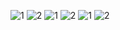 ![1](https://user-images.githubusercontent.com/6024941/118181708-4de2ca00-b3f5-11eb-84b8-ac5520471689.png)
![2](https://user-images.githubusercontent.com/6024941/118181724-56d39b80-b3f5-11eb-8e95-8d18c84e41a7.png)
![1](https://user-images.githubusercontent.com/6024941/118181708-4de2ca00-b3f5-11eb-84b8-ac5520471689.png)
![2](https://user-images.githubusercontent.com/6024941/118181724-56d39b80-b3f5-11eb-8e95-8d18c84e41a7.png)
![1](https://user-images.githubusercontent.com/6024941/118181708-4de2ca00-b3f5-11eb-84b8-ac5520471689.png)
![2](https://user-images.githubusercontent.com/6024941/118181724-56d39b80-b3f5-11eb-8e95-8d18c84e41a7.png)

<!--<table
  style="margin-left:auto; margin-right:auto; width:100%; background:black; color:white; font-family: Verdana, Geneva, Tahoma, sans-serif; line-height: 1.6; font-size: 13px;">
    <tr>
      <td>
        <br/>
        <img src="https://i.ibb.co/423rd3F/3.png" alt="3" border="0">
        <hr />
        <p><b>DNA Chain</b><br/>Deciphering the DNA Chain</p>
      </td>
      <td>
        <br/>
        <img src="https://i.ibb.co/QHPNX1K/4.png" alt="4" border="0">
        <hr />
        <p><b>Traffic</b><br/>Minimizing traffic using search</p>
      </td>
      <td>
        <br/>
        <img src="https://i.ibb.co/PxGsjK0/1.png" alt="1" border="0">
        <hr />
        <p><b>Page Rank</b><br/>Climbing page rank using search</p>
      </td>
    </tr>
    <tr">
    <td>
      <br/>
      <img src="https://i.ibb.co/Fnd6867/6.png" alt="6" border="0">
      <hr />
      <p><b>Min Max Algorithm</b><br/>Solving tictactoe using minmax</p>
    </td>
    <td>
      <br/>
      <img src="https://i.ibb.co/YtpJGdY/2.png" alt="2" border="0">
      <hr />
      <p><b>Breadth First Search</b><br/>Six degrees of separation</p>
    </td>
    <td>
      <br/>
      <img src="https://i.ibb.co/tsCkTWV/5.png" alt="5" border="0">
      <hr />
      <p><b>Knights of Logic</b><br/>Using propostional logic</p>
    </td>
    </tr>
</table>-->



